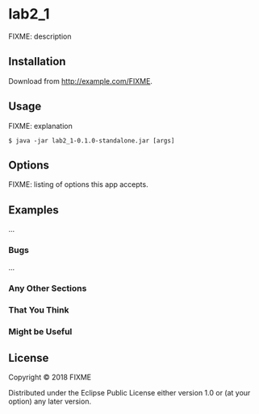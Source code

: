 # lab2_1

FIXME: description

## Installation

Download from http://example.com/FIXME.

## Usage

FIXME: explanation

    $ java -jar lab2_1-0.1.0-standalone.jar [args]

## Options

FIXME: listing of options this app accepts.

## Examples

...

### Bugs

...

### Any Other Sections
### That You Think
### Might be Useful

## License

Copyright © 2018 FIXME

Distributed under the Eclipse Public License either version 1.0 or (at
your option) any later version.
